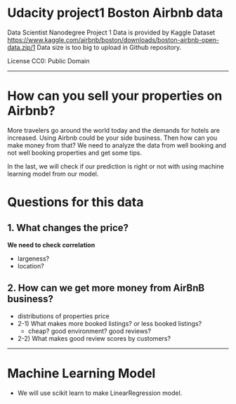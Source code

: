 # Udacity project1 Boston Airbnb data

Data Scientist Nanodegree Project 1
Data is provided by Kaggle Dataset https://www.kaggle.com/airbnb/boston/downloads/boston-airbnb-open-data.zip/1
Data size is too big to upload in Github repository.

License CC0: Public Domain

---
# How can you sell your properties on Airbnb?
More travelers go around the world today and the demands for hotels are increased. Using Airbnb could be your side business.
Then how can you make money from that? We need to analyze the data from well booking and not well booking properties and get some tips.

In the last, we will check if our prediction is right or not with using machine learning model from our model.

# Questions for this data
## 1. What changes the price?
**We need to check correlation**
- largeness?
- location?

## 2. How can we get more money from AirBnB business?
 - distributions of properties price
 - 2-1) What makes more booked listings? or less booked listings?
     - cheap? good environment? good reviews?
 - 2-2) What makes good review scores by customers?

---
# Machine Learning Model
- We will use scikit learn to make LinearRegression model.
